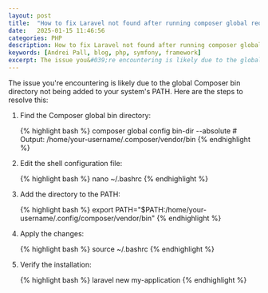 ```yaml
---
layout: post
title:  "How to fix Laravel not found after running composer global require laravel/installer"
date:   2025-01-15 11:46:56
categories: PHP
description: How to fix Laravel not found after running composer global require laravel/installer
keywords: [Andrei Pall, blog, php, symfony, framework]
excerpt: The issue you&#039;re encountering is likely due to the global Composer bin directory not being added to your system&#039;s PATH. Here are the steps to resolve this
---
```

<p>The issue you&#039;re encountering is likely due to the global Composer bin directory not being added to your system&#039;s PATH. Here are the steps to resolve this:</p>
<ol>
<li>
<p>Find the Composer global bin directory:</p>
{% highlight bash %}
composer global config bin-dir --absolute
# Output: /home/your-username/.composer/vendor/bin
{% endhighlight %}
</li>
<li>
<p>Edit the shell configuration file:</p>
{% highlight bash %}
nano ~/.bashrc
{% endhighlight %}
</li>
<li>
<p>Add the directory to the PATH:</p>
{% highlight bash %}
export PATH="$PATH:/home/your-username/.config/composer/vendor/bin"
{% endhighlight %}
</li>
<li>
<p>Apply the changes:</p>
{% highlight bash %}
source ~/.bashrc
{% endhighlight %}
</li>
<li>
<p>Verify the installation:</p>
{% highlight bash %}
laravel new my-application
{% endhighlight %}
</li>
</ol>
